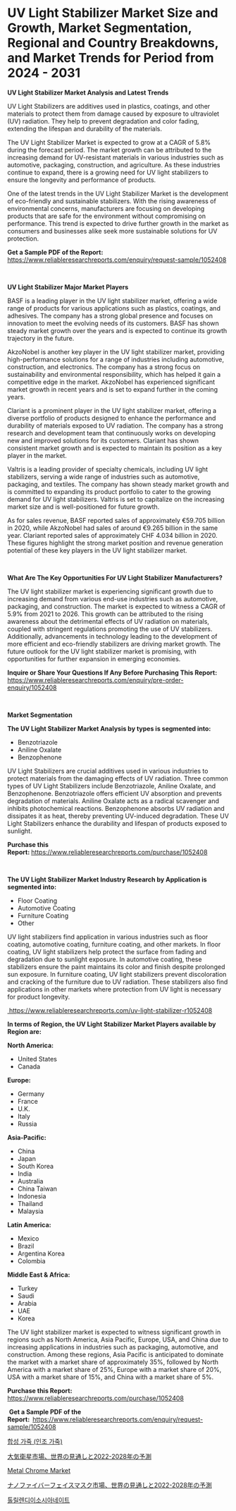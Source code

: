 <p><h1>UV Light Stabilizer Market Size and Growth, Market Segmentation, Regional and Country Breakdowns, and Market Trends for Period from 2024 -  2031</h1></p><p><strong>UV Light Stabilizer Market Analysis and Latest Trends</strong></p>
<p><p>UV Light Stabilizers are additives used in plastics, coatings, and other materials to protect them from damage caused by exposure to ultraviolet (UV) radiation. They help to prevent degradation and color fading, extending the lifespan and durability of the materials.</p><p>The UV Light Stabilizer Market is expected to grow at a CAGR of 5.8% during the forecast period. The market growth can be attributed to the increasing demand for UV-resistant materials in various industries such as automotive, packaging, construction, and agriculture. As these industries continue to expand, there is a growing need for UV light stabilizers to ensure the longevity and performance of products.</p><p>One of the latest trends in the UV Light Stabilizer Market is the development of eco-friendly and sustainable stabilizers. With the rising awareness of environmental concerns, manufacturers are focusing on developing products that are safe for the environment without compromising on performance. This trend is expected to drive further growth in the market as consumers and businesses alike seek more sustainable solutions for UV protection.</p></p>
<p><strong>Get a Sample PDF of the Report:&nbsp;</strong> <a href="https://www.reliableresearchreports.com/enquiry/request-sample/1052408">https://www.reliableresearchreports.com/enquiry/request-sample/1052408</a></p>
<p>&nbsp;</p>
<p><strong>UV Light Stabilizer Major Market Players</strong></p>
<p><p>BASF is a leading player in the UV light stabilizer market, offering a wide range of products for various applications such as plastics, coatings, and adhesives. The company has a strong global presence and focuses on innovation to meet the evolving needs of its customers. BASF has shown steady market growth over the years and is expected to continue its growth trajectory in the future.</p><p>AkzoNobel is another key player in the UV light stabilizer market, providing high-performance solutions for a range of industries including automotive, construction, and electronics. The company has a strong focus on sustainability and environmental responsibility, which has helped it gain a competitive edge in the market. AkzoNobel has experienced significant market growth in recent years and is set to expand further in the coming years.</p><p>Clariant is a prominent player in the UV light stabilizer market, offering a diverse portfolio of products designed to enhance the performance and durability of materials exposed to UV radiation. The company has a strong research and development team that continuously works on developing new and improved solutions for its customers. Clariant has shown consistent market growth and is expected to maintain its position as a key player in the market.</p><p>Valtris is a leading provider of specialty chemicals, including UV light stabilizers, serving a wide range of industries such as automotive, packaging, and textiles. The company has shown steady market growth and is committed to expanding its product portfolio to cater to the growing demand for UV light stabilizers. Valtris is set to capitalize on the increasing market size and is well-positioned for future growth.</p><p>As for sales revenue, BASF reported sales of approximately €59.705 billion in 2020, while AkzoNobel had sales of around €9.265 billion in the same year. Clariant reported sales of approximately CHF 4.034 billion in 2020. These figures highlight the strong market position and revenue generation potential of these key players in the UV light stabilizer market.</p></p>
<p>&nbsp;</p>
<p><strong>What Are The Key Opportunities For UV Light Stabilizer Manufacturers?</strong></p>
<p><p>The UV light stabilizer market is experiencing significant growth due to increasing demand from various end-use industries such as automotive, packaging, and construction. The market is expected to witness a CAGR of 5.9% from 2021 to 2026. This growth can be attributed to the rising awareness about the detrimental effects of UV radiation on materials, coupled with stringent regulations promoting the use of UV stabilizers. Additionally, advancements in technology leading to the development of more efficient and eco-friendly stabilizers are driving market growth. The future outlook for the UV light stabilizer market is promising, with opportunities for further expansion in emerging economies.</p></p>
<p><strong>Inquire or Share Your Questions If Any Before Purchasing This Report:</strong> <a href="https://www.reliableresearchreports.com/enquiry/pre-order-enquiry/1052408">https://www.reliableresearchreports.com/enquiry/pre-order-enquiry/1052408</a></p>
<p>&nbsp;</p>
<p><strong>Market Segmentation</strong></p>
<p><strong>The UV Light Stabilizer Market Analysis by types is segmented into:</strong></p>
<p><ul><li>Benzotriazole</li><li>Aniline Oxalate</li><li>Benzophenone</li></ul></p>
<p><p>UV Light Stabilizers are crucial additives used in various industries to protect materials from the damaging effects of UV radiation. Three common types of UV Light Stabilizers include Benzotriazole, Aniline Oxalate, and Benzophenone. Benzotriazole offers efficient UV absorption and prevents degradation of materials. Aniline Oxalate acts as a radical scavenger and inhibits photochemical reactions. Benzophenone absorbs UV radiation and dissipates it as heat, thereby preventing UV-induced degradation. These UV Light Stabilizers enhance the durability and lifespan of products exposed to sunlight.</p></p>
<p><strong>Purchase this Report:&nbsp;</strong><a href="https://www.reliableresearchreports.com/purchase/1052408">https://www.reliableresearchreports.com/purchase/1052408</a></p>
<p>&nbsp;</p>
<p><strong>The UV Light Stabilizer Market Industry Research by Application is segmented into:</strong></p>
<p><ul><li>Floor Coating</li><li>Automotive Coating</li><li>Furniture Coating</li><li>Other</li></ul></p>
<p><p>UV light stabilizers find application in various industries such as floor coating, automotive coating, furniture coating, and other markets. In floor coating, UV light stabilizers help protect the surface from fading and degradation due to sunlight exposure. In automotive coating, these stabilizers ensure the paint maintains its color and finish despite prolonged sun exposure. In furniture coating, UV light stabilizers prevent discoloration and cracking of the furniture due to UV radiation. These stabilizers also find applications in other markets where protection from UV light is necessary for product longevity.</p></p>
<p><a href="https://www.reliableresearchreports.com/uv-light-stabilizer-r1052408">&nbsp;https://www.reliableresearchreports.com/uv-light-stabilizer-r1052408</a></p>
<p><strong>In terms of Region, the UV Light Stabilizer Market Players available by Region are:</strong></p>
<p>
    <p> <strong> North America: </strong>
        <ul>
            <li>United States</li>
            <li>Canada</li>
        </ul>
        </p> 
    <p> <strong> Europe: </strong>
        <ul>
            <li>Germany</li>
            <li>France</li>
            <li>U.K.</li>
            <li>Italy</li>
            <li>Russia</li>
        </ul>
        </p> 
    <p> <strong> Asia-Pacific: </strong>
        <ul>
            <li>China</li>
            <li>Japan</li>
            <li>South Korea</li>
            <li>India</li>
            <li>Australia</li>
            <li>China Taiwan</li>
            <li>Indonesia</li>
            <li>Thailand</li>
            <li>Malaysia</li>
        </ul>
        </p> 
    <p> <strong> Latin America: </strong>
        <ul>
            <li>Mexico</li>
            <li>Brazil</li>
            <li>Argentina Korea</li>
            <li>Colombia</li>
        </ul>
        </p> 
    <p> <strong> Middle East & Africa: </strong>
        <ul>
            <li>Turkey</li>
            <li>Saudi</li>
            <li>Arabia</li>
            <li>UAE</li>
            <li>Korea</li>
        </ul>
    </p>
    </p>
<p><p>The UV light stabilizer market is expected to witness significant growth in regions such as North America, Asia Pacific, Europe, USA, and China due to increasing applications in industries such as packaging, automotive, and construction. Among these regions, Asia Pacific is anticipated to dominate the market with a market share of approximately 35%, followed by North America with a market share of 25%, Europe with a market share of 20%, USA with a market share of 15%, and China with a market share of 5%.</p></p>
<p><strong>Purchase this Report: </strong><a href="https://www.reliableresearchreports.com/purchase/1052408">https://www.reliableresearchreports.com/purchase/1052408</a></p>
<p>&nbsp;<strong>Get a Sample PDF of the Report:&nbsp;&nbsp;</strong><a href="https://www.reliableresearchreports.com/enquiry/request-sample/1052408">https://www.reliableresearchreports.com/enquiry/request-sample/1052408</a></p>
<p><strong></strong></p>
<p><p><a href="https://medium.com/@sophieinleeds/%ED%95%A9%EC%84%B1-%EA%B0%80%EC%A3%BD-%EC%9D%B8%EC%A1%B0-%EA%B0%80%EC%A3%BD-%EC%8B%9C%EC%9E%A5-%EA%B8%80%EB%A1%9C%EB%B2%8C-%EC%8B%9C%EC%9E%A5-%EB%8F%99%ED%96%A5-%EB%B0%8F-%ED%8C%90%EB%A7%A4-%EB%8F%99%ED%96%A5-2024%EB%85%84%EB%B6%80%ED%84%B0-2031%EB%85%84%EA%B9%8C%EC%A7%80-1bd6fea8a686">합성 가죽 (인조 가죽)</a></p><p><a href="https://medium.com/@logaolloway76845/%E3%82%B0%E3%83%AD%E3%83%BC%E3%83%90%E3%83%AB%E5%A4%A7%E6%B0%97%E8%A1%9B%E6%98%9F%E5%B8%82%E5%A0%B4-%E3%82%B0%E3%83%AD%E3%83%BC%E3%83%90%E3%83%AB%E3%81%AE%E8%A6%8B%E9%80%9A%E3%81%97%E3%81%A82022%E5%B9%B4%E3%81%8B%E3%82%892028%E5%B9%B4%E3%81%BE%E3%81%A7%E3%81%AE%E4%BA%88%E6%B8%AC%E7%94%A3%E6%A5%AD-%E3%82%BF%E3%82%A4%E3%83%97-%E3%82%A2%E3%83%97%E3%83%AA%E3%82%B1%E3%83%BC%E3%82%B7%E3%83%A7%E3%83%B3-%E5%B8%82%E5%A0%B4%E3%83%97%E3%83%AC%E3%83%BC%E3%83%A4%E3%83%BC-%E5%9C%B0%E5%9F%9F%E5%88%A5%E6%88%90%E9%95%B7%E5%88%86%E6%9E%90-%E3%81%8A%E3%82%88%E3%81%B3%E5%B0%86%E6%9D%A5%E3%81%AE%E3%82%B7%E3%83%8A%E3%83%AA%E3%82%AA-2024%E5%B9%B4-2031%E5%B9%B4-c235a0ebf647">大気衛星市場、世界の見通しと2022-2028年の予測</a></p><p><a href="https://github.com/alwa8650/Market-Research-Report-List-1/blob/main/metal-chrome-market.md">Metal Chrome Market</a></p><p><a href="https://medium.com/@logaolloway76845/%E3%83%8A%E3%83%8E%E3%83%95%E3%82%A1%E3%82%A4%E3%83%90%E3%83%BC%E3%83%95%E3%82%A7%E3%82%A4%E3%82%B9%E3%83%9E%E3%82%B9%E3%82%AF%E5%B8%82%E5%A0%B4%E3%81%AE%E6%B4%9E%E5%AF%9F-%E3%82%B0%E3%83%AD%E3%83%BC%E3%83%90%E3%83%AB%E5%B1%95%E6%9C%9B%E3%81%8A%E3%82%88%E3%81%B32022%E5%B9%B4%E3%81%8B%E3%82%892028%E5%B9%B4%E3%81%BE%E3%81%A7%E3%81%AE%E4%BA%88%E6%B8%AC-%E5%B8%82%E5%A0%B4%E3%81%AE%E8%B2%A1%E5%8B%99%E7%8A%B6%E6%B3%81-%E5%B8%82%E5%A0%B4%E8%A6%8F%E6%A8%A1-%E3%81%8A%E3%82%88%E3%81%B32031%E5%B9%B4%E3%81%BE%E3%81%A7%E3%81%AE%E5%8F%8E%E7%9B%8A%E5%88%86%E6%9E%90-3f3eae4fba90">ナノファイバーフェイスマスク市場、世界の見通しと2022-2028年の予測</a></p><p><a href="https://medium.com/@sophieinleeds/%ED%86%A8%EB%A0%88%EB%A0%8C%EB%94%94%EC%9D%B4%EC%86%8C%EC%8B%9C%EC%95%84%EB%84%A4%EC%9D%B4%ED%8A%B8-%EC%8B%9C%EC%9E%A5-%EC%84%B1%EC%9E%A5-%EC%A0%84%EB%A7%9D%EC%9D%80-2024%EB%85%84%EB%B6%80%ED%84%B0-2031%EB%85%84%EA%B9%8C%EC%A7%80%EC%9D%B4%EB%A9%B0-%EC%8B%9C%EC%9E%A5-%EB%8F%99%ED%96%A5-%EB%B6%84%EC%84%9D%EC%9D%80-%EC%9D%91%EC%9A%A9-%EB%B6%84%EC%95%BC-%EC%A7%80%EC%97%AD%EB%B3%84-%EC%A0%84%EB%A7%9D-%EB%B0%8F-%EC%88%98%EC%9D%B5%EC%9D%84-%EC%A4%91%EC%8B%AC%EC%9C%BC%EB%A1%9C-cagr%EB%A1%9C-%EC%98%88%EC%B8%A1%EB%90%98%EA%B3%A0-%EC%9E%88%EC%8A%B5%EB%8B%88%EB%8B%A4-feba5763d345">톨릴렌디이소시아네이트</a></p></p>